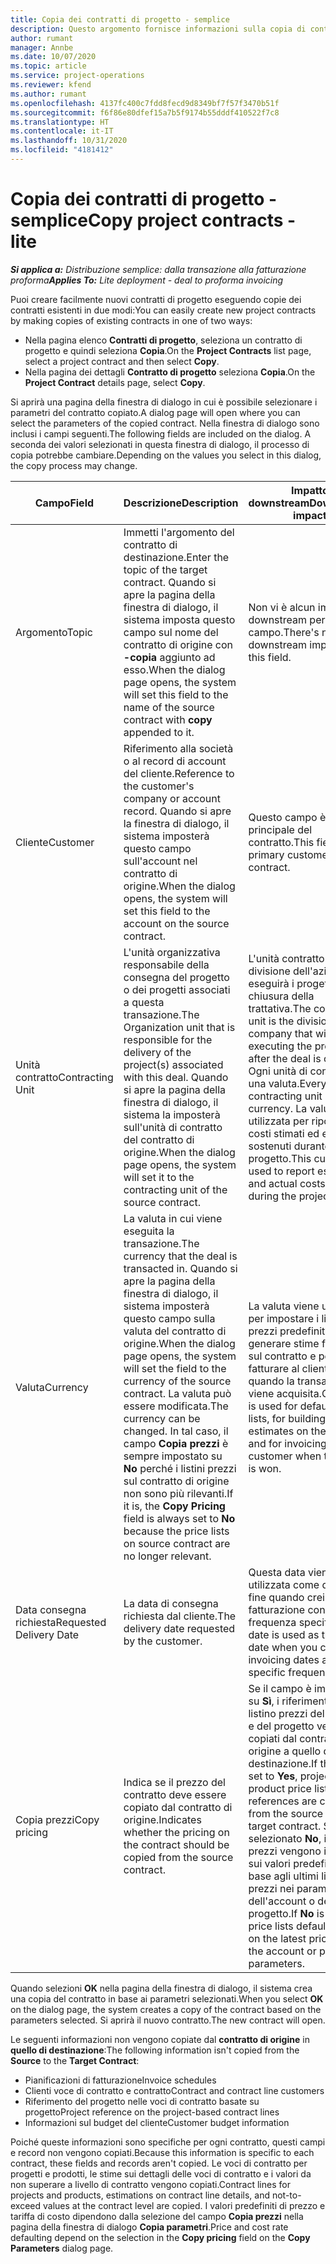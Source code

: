 ```yaml
---
title: Copia dei contratti di progetto - semplice
description: Questo argomento fornisce informazioni sulla copia di contratti di progetto in Project Operations.
author: rumant
manager: Annbe
ms.date: 10/07/2020
ms.topic: article
ms.service: project-operations
ms.reviewer: kfend
ms.author: rumant
ms.openlocfilehash: 4137fc400c7fdd8fecd9d8349bf7f57f3470b51f
ms.sourcegitcommit: f6f86e80dfef15a7b5f9174b55dddf410522f7c8
ms.translationtype: HT
ms.contentlocale: it-IT
ms.lasthandoff: 10/31/2020
ms.locfileid: "4181412"
---
```

# <a name="copy-project-contracts---lite"></a><span data-ttu-id="fbf73-103">Copia dei contratti di progetto - semplice</span><span class="sxs-lookup"><span data-stu-id="fbf73-103">Copy project contracts - lite</span></span>

<span data-ttu-id="fbf73-104">_**Si applica a:** Distribuzione semplice: dalla transazione alla fatturazione proforma_</span><span class="sxs-lookup"><span data-stu-id="fbf73-104">_**Applies To:** Lite deployment - deal to proforma invoicing_</span></span>

<span data-ttu-id="fbf73-105">Puoi creare facilmente nuovi contratti di progetto eseguendo copie dei contratti esistenti in due modi:</span><span class="sxs-lookup"><span data-stu-id="fbf73-105">You can easily create new project contracts by making copies of existing contracts in one of two ways:</span></span> 

  - <span data-ttu-id="fbf73-106">Nella pagina elenco **Contratti di progetto**, seleziona un contratto di progetto e quindi seleziona **Copia**.</span><span class="sxs-lookup"><span data-stu-id="fbf73-106">On the **Project Contracts** list page, select a project contract and then select **Copy**.</span></span>
  - <span data-ttu-id="fbf73-107">Nella pagina dei dettagli **Contratto di progetto** seleziona **Copia**.</span><span class="sxs-lookup"><span data-stu-id="fbf73-107">On the **Project Contract** details page, select **Copy**.</span></span>

<span data-ttu-id="fbf73-108">Si aprirà una pagina della finestra di dialogo in cui è possibile selezionare i parametri del contratto copiato.</span><span class="sxs-lookup"><span data-stu-id="fbf73-108">A dialog page will open where you can select the parameters of the copied contract.</span></span> <span data-ttu-id="fbf73-109">Nella finestra di dialogo sono inclusi i campi seguenti.</span><span class="sxs-lookup"><span data-stu-id="fbf73-109">The following fields are included on the dialog.</span></span> <span data-ttu-id="fbf73-110">A seconda dei valori selezionati in questa finestra di dialogo, il processo di copia potrebbe cambiare.</span><span class="sxs-lookup"><span data-stu-id="fbf73-110">Depending on the values you select in this dialog, the copy process may change.</span></span>

| <span data-ttu-id="fbf73-111">**Campo**</span><span class="sxs-lookup"><span data-stu-id="fbf73-111">**Field**</span></span> | <span data-ttu-id="fbf73-112">**Descrizione**</span><span class="sxs-lookup"><span data-stu-id="fbf73-112">**Description**</span></span> | <span data-ttu-id="fbf73-113">**Impatto downstream**</span><span class="sxs-lookup"><span data-stu-id="fbf73-113">**Downstream impact**</span></span> |
| --- | --- | --- |
| <span data-ttu-id="fbf73-114">Argomento</span><span class="sxs-lookup"><span data-stu-id="fbf73-114">Topic</span></span> | <span data-ttu-id="fbf73-115">Immetti l'argomento del contratto di destinazione.</span><span class="sxs-lookup"><span data-stu-id="fbf73-115">Enter the topic of the target contract.</span></span> <span data-ttu-id="fbf73-116">Quando si apre la pagina della finestra di dialogo, il sistema imposta questo campo sul nome del contratto di origine con **-copia** aggiunto ad esso.</span><span class="sxs-lookup"><span data-stu-id="fbf73-116">When the dialog page opens, the system will set this field to the name of the source contract with **copy** appended to it.</span></span> | <span data-ttu-id="fbf73-117">Non vi è alcun impatto downstream per questo campo.</span><span class="sxs-lookup"><span data-stu-id="fbf73-117">There's no downstream impact for this field.</span></span> |
| <span data-ttu-id="fbf73-118">Cliente</span><span class="sxs-lookup"><span data-stu-id="fbf73-118">Customer</span></span> | <span data-ttu-id="fbf73-119">Riferimento alla società o al record di account del cliente.</span><span class="sxs-lookup"><span data-stu-id="fbf73-119">Reference to the customer's company or account record.</span></span> <span data-ttu-id="fbf73-120">Quando si apre la finestra di dialogo, il sistema imposterà questo campo sull'account nel contratto di origine.</span><span class="sxs-lookup"><span data-stu-id="fbf73-120">When the dialog opens, the system will set this field to the account on the source contract.</span></span> | <span data-ttu-id="fbf73-121">Questo campo è il cliente principale del contratto.</span><span class="sxs-lookup"><span data-stu-id="fbf73-121">This field is the primary customer on the contract.</span></span> |
| <span data-ttu-id="fbf73-122">Unità contratto</span><span class="sxs-lookup"><span data-stu-id="fbf73-122">Contracting Unit</span></span> | <span data-ttu-id="fbf73-123">L'unità organizzativa responsabile della consegna del progetto o dei progetti associati a questa transazione.</span><span class="sxs-lookup"><span data-stu-id="fbf73-123">The Organization unit that is responsible for the delivery of the project(s) associated with this deal.</span></span> <span data-ttu-id="fbf73-124">Quando si apre la pagina della finestra di dialogo, il sistema la imposterà sull'unità di contratto del contratto di origine.</span><span class="sxs-lookup"><span data-stu-id="fbf73-124">When the dialog page opens, the system will set it to the contracting unit of the source contract.</span></span> | <span data-ttu-id="fbf73-125">L'unità contratto è la divisione dell'azienda che eseguirà i progetti dopo la chiusura della trattativa.</span><span class="sxs-lookup"><span data-stu-id="fbf73-125">The contracting unit is the division of the company that will be executing the projects after the deal is closed.</span></span> <span data-ttu-id="fbf73-126">Ogni unità di contratto ha una valuta.</span><span class="sxs-lookup"><span data-stu-id="fbf73-126">Every contracting unit has a currency.</span></span> <span data-ttu-id="fbf73-127">La valuta viene utilizzata per riportare i costi stimati ed effettivi sostenuti durante il progetto.</span><span class="sxs-lookup"><span data-stu-id="fbf73-127">This currency is used to report estimated and actual costs incurred during the project.</span></span> |
| <span data-ttu-id="fbf73-128">Valuta</span><span class="sxs-lookup"><span data-stu-id="fbf73-128">Currency</span></span> | <span data-ttu-id="fbf73-129">La valuta in cui viene eseguita la transazione.</span><span class="sxs-lookup"><span data-stu-id="fbf73-129">The currency that the deal is transacted in.</span></span> <span data-ttu-id="fbf73-130">Quando si apre la pagina della finestra di dialogo, il sistema imposterà questo campo sulla valuta del contratto di origine.</span><span class="sxs-lookup"><span data-stu-id="fbf73-130">When the dialog page opens, the system will set the field to the currency of the source contract.</span></span> <span data-ttu-id="fbf73-131">La valuta può essere modificata.</span><span class="sxs-lookup"><span data-stu-id="fbf73-131">The currency can be changed.</span></span> <span data-ttu-id="fbf73-132">In tal caso, il campo **Copia prezzi** è sempre impostato su **No** perché i listini prezzi sul contratto di origine non sono più rilevanti.</span><span class="sxs-lookup"><span data-stu-id="fbf73-132">If it is, the **Copy Pricing** field is always set to **No** because the price lists on source contract are no longer relevant.</span></span> | <span data-ttu-id="fbf73-133">La valuta viene utilizzata per impostare i listini prezzi predefiniti, per generare stime finanziarie sul contratto e per fatturare al cliente quando la transazione viene acquisita.</span><span class="sxs-lookup"><span data-stu-id="fbf73-133">Currency is used for default price lists, for building financial estimates on the contract, and for invoicing the customer when the deal is won.</span></span> |
| <span data-ttu-id="fbf73-134">Data consegna richiesta</span><span class="sxs-lookup"><span data-stu-id="fbf73-134">Requested Delivery Date</span></span> | <span data-ttu-id="fbf73-135">La data di consegna richiesta dal cliente.</span><span class="sxs-lookup"><span data-stu-id="fbf73-135">The delivery date requested by the customer.</span></span> | <span data-ttu-id="fbf73-136">Questa data viene utilizzata come data di fine quando crei date di fatturazione con una frequenza specifica.</span><span class="sxs-lookup"><span data-stu-id="fbf73-136">This date is used as the end date when you create invoicing dates along a specific frequency.</span></span> |
| <span data-ttu-id="fbf73-137">Copia prezzi</span><span class="sxs-lookup"><span data-stu-id="fbf73-137">Copy pricing</span></span> | <span data-ttu-id="fbf73-138">Indica se il prezzo del contratto deve essere copiato dal contratto di origine.</span><span class="sxs-lookup"><span data-stu-id="fbf73-138">Indicates whether the pricing on the contract should be copied from the source contract.</span></span> | <span data-ttu-id="fbf73-139">Se il campo è impostato su **Sì**, i riferimenti del listino prezzi del prodotto e del progetto vengono copiati dal contratto di origine a quello di destinazione.</span><span class="sxs-lookup"><span data-stu-id="fbf73-139">If the field is set to **Yes**, project and product price list references are copied from the source to the target contract.</span></span> <span data-ttu-id="fbf73-140">Se viene selezionato **No**, i listini prezzi vengono impostati sui valori predefiniti in base agli ultimi listini prezzi nei parametri dell'account o del progetto.</span><span class="sxs-lookup"><span data-stu-id="fbf73-140">If **No** is selected, price lists default based on the latest price lists on the account or project parameters.</span></span> |

<span data-ttu-id="fbf73-141">Quando selezioni **OK** nella pagina della finestra di dialogo, il sistema crea una copia del contratto in base ai parametri selezionati.</span><span class="sxs-lookup"><span data-stu-id="fbf73-141">When you select **OK** on the dialog page, the system creates a copy of the contract based on the parameters selected.</span></span> <span data-ttu-id="fbf73-142">Si aprirà il nuovo contratto.</span><span class="sxs-lookup"><span data-stu-id="fbf73-142">The new contract will open.</span></span>

<span data-ttu-id="fbf73-143">Le seguenti informazioni non vengono copiate dal **contratto di origine** in **quello di destinazione**:</span><span class="sxs-lookup"><span data-stu-id="fbf73-143">The following information isn't copied from the **Source** to the **Target Contract**:</span></span>

  - <span data-ttu-id="fbf73-144">Pianificazioni di fatturazione</span><span class="sxs-lookup"><span data-stu-id="fbf73-144">Invoice schedules</span></span>
  - <span data-ttu-id="fbf73-145">Clienti voce di contratto e contratto</span><span class="sxs-lookup"><span data-stu-id="fbf73-145">Contract and contract line customers</span></span>
  - <span data-ttu-id="fbf73-146">Riferimento del progetto nelle voci di contratto basate su progetto</span><span class="sxs-lookup"><span data-stu-id="fbf73-146">Project reference on the project-based contract lines</span></span>
  - <span data-ttu-id="fbf73-147">Informazioni sul budget del cliente</span><span class="sxs-lookup"><span data-stu-id="fbf73-147">Customer budget information</span></span>

<span data-ttu-id="fbf73-148">Poiché queste informazioni sono specifiche per ogni contratto, questi campi e record non vengono copiati.</span><span class="sxs-lookup"><span data-stu-id="fbf73-148">Because this information is specific to each contract, these fields and records aren't copied.</span></span> <span data-ttu-id="fbf73-149">Le voci di contratto per progetti e prodotti, le stime sui dettagli delle voci di contratto e i valori da non superare a livello di contratto vengono copiati.</span><span class="sxs-lookup"><span data-stu-id="fbf73-149">Contract lines for projects and products, estimations on contract line details, and not-to-exceed values at the contract level are copied.</span></span> <span data-ttu-id="fbf73-150">I valori predefiniti di prezzo e tariffa di costo dipendono dalla selezione del campo **Copia prezzi** nella pagina della finestra di dialogo **Copia parametri**.</span><span class="sxs-lookup"><span data-stu-id="fbf73-150">Price and cost rate defaulting depend on the selection in the **Copy pricing** field on the **Copy Parameters** dialog page.</span></span>
